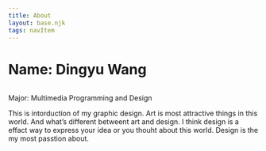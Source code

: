 ```yaml
---
title: About
layout: base.njk
tags: navItem
---
```


<div class="card1">
        <h1 class="card1title">Name: Dingyu Wang</h1>
        <div class="card1image"><img src="/images/default.jpeg" alt=""> </div>
        <p class="Card1_subtitle">Major: Multimedia Programming and Design</p>
        <div class="card1content">
        <p >This is intorduction of my graphic design. Art is most attractive things in this world. And what’s
                different betweent art and design.
                I think design is a effact way to express your idea or you thouht about this world.
                Design is the my most passtion about.</p>
        </div>

</div>